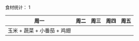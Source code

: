 食材统计：
1


| 周一     | 周二 | 周三 | 周四 | 周五 |
| -------- | ---- | ---- | ---- | ---- |
| 玉米 + 蔬菜 + 小番茄 + 鸡翅 |      |      |      |      |



